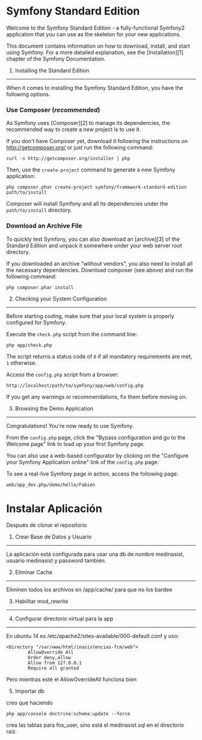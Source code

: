 Symfony Standard Edition
========================

Welcome to the Symfony Standard Edition - a fully-functional Symfony2
application that you can use as the skeleton for your new applications.

This document contains information on how to download, install, and start
using Symfony. For a more detailed explanation, see the [Installation][1]
chapter of the Symfony Documentation.

1) Installing the Standard Edition
----------------------------------

When it comes to installing the Symfony Standard Edition, you have the
following options.

### Use Composer (*recommended*)

As Symfony uses [Composer][2] to manage its dependencies, the recommended way
to create a new project is to use it.

If you don't have Composer yet, download it following the instructions on
http://getcomposer.org/ or just run the following command:

    curl -s http://getcomposer.org/installer | php

Then, use the `create-project` command to generate a new Symfony application:

    php composer.phar create-project symfony/framework-standard-edition path/to/install

Composer will install Symfony and all its dependencies under the
`path/to/install` directory.

### Download an Archive File

To quickly test Symfony, you can also download an [archive][3] of the Standard
Edition and unpack it somewhere under your web server root directory.

If you downloaded an archive "without vendors", you also need to install all
the necessary dependencies. Download composer (see above) and run the
following command:

    php composer.phar install

2) Checking your System Configuration
-------------------------------------

Before starting coding, make sure that your local system is properly
configured for Symfony.

Execute the `check.php` script from the command line:

    php app/check.php

The script returns a status code of `0` if all mandatory requirements are met,
`1` otherwise.

Access the `config.php` script from a browser:

    http://localhost/path/to/symfony/app/web/config.php

If you get any warnings or recommendations, fix them before moving on.

3) Browsing the Demo Application
--------------------------------

Congratulations! You're now ready to use Symfony.

From the `config.php` page, click the "Bypass configuration and go to the
Welcome page" link to load up your first Symfony page.

You can also use a web-based configurator by clicking on the "Configure your
Symfony Application online" link of the `config.php` page.

To see a real-live Symfony page in action, access the following page:

    web/app_dev.php/demo/hello/Fabien


Instalar Aplicación
===================

Después de clonar el repositorio

1) Crear Base de Datos y Usuario
--------------------------------

La aplicación está configurada para usar una db de nombre medinasist, usuario medinasist y password también.

2) Eliminar Cache
-----------------

Eliminen todos los archivos en /app/cache/ para que no los bardee

3) Habilitar mod_rewrite
------------------------

4) Configurar directorio virtual para la app
--------------------------------------------

En ubuntu 14 es /etc/apache2/sites-available/000-default.conf y uso:

    <Directory "/var/www/html/inasistencias-fcm/web">
            AllowOverride All
            Order deny,allow
            Allow from 127.0.0.1
            Require all granted
   </Directory>

Pero mientras esté el AllowOverrideAll funciona bien

5) Importar db

creo que haciendo

    php app/console doctrine:schema:update --force

crea las tablas para fos_user, sino está el medinasist.sql en el directorio raiz.
